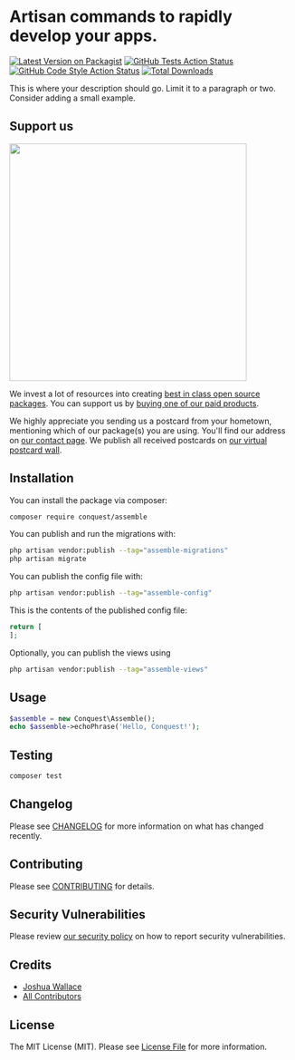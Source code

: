 # Artisan commands to rapidly develop your apps.

[![Latest Version on Packagist](https://img.shields.io/packagist/v/conquest/assemble.svg?style=flat-square)](https://packagist.org/packages/conquest/assemble)
[![GitHub Tests Action Status](https://img.shields.io/github/actions/workflow/status/conquest/assemble/run-tests.yml?branch=main&label=tests&style=flat-square)](https://github.com/conquest/assemble/actions?query=workflow%3Arun-tests+branch%3Amain)
[![GitHub Code Style Action Status](https://img.shields.io/github/actions/workflow/status/conquest/assemble/fix-php-code-style-issues.yml?branch=main&label=code%20style&style=flat-square)](https://github.com/conquest/assemble/actions?query=workflow%3A"Fix+PHP+code+style+issues"+branch%3Amain)
[![Total Downloads](https://img.shields.io/packagist/dt/conquest/assemble.svg?style=flat-square)](https://packagist.org/packages/conquest/assemble)

This is where your description should go. Limit it to a paragraph or two. Consider adding a small example.

## Support us

[<img src="https://github-ads.s3.eu-central-1.amazonaws.com/assemble.jpg?t=1" width="419px" />](https://spatie.be/github-ad-click/assemble)

We invest a lot of resources into creating [best in class open source packages](https://spatie.be/open-source). You can support us by [buying one of our paid products](https://spatie.be/open-source/support-us).

We highly appreciate you sending us a postcard from your hometown, mentioning which of our package(s) you are using. You'll find our address on [our contact page](https://spatie.be/about-us). We publish all received postcards on [our virtual postcard wall](https://spatie.be/open-source/postcards).

## Installation

You can install the package via composer:

```bash
composer require conquest/assemble
```

You can publish and run the migrations with:

```bash
php artisan vendor:publish --tag="assemble-migrations"
php artisan migrate
```

You can publish the config file with:

```bash
php artisan vendor:publish --tag="assemble-config"
```

This is the contents of the published config file:

```php
return [
];
```

Optionally, you can publish the views using

```bash
php artisan vendor:publish --tag="assemble-views"
```

## Usage

```php
$assemble = new Conquest\Assemble();
echo $assemble->echoPhrase('Hello, Conquest!');
```

## Testing

```bash
composer test
```

## Changelog

Please see [CHANGELOG](CHANGELOG.md) for more information on what has changed recently.

## Contributing

Please see [CONTRIBUTING](CONTRIBUTING.md) for details.

## Security Vulnerabilities

Please review [our security policy](../../security/policy) on how to report security vulnerabilities.

## Credits

- [Joshua Wallace](https://github.com/jdw5)
- [All Contributors](../../contributors)

## License

The MIT License (MIT). Please see [License File](LICENSE.md) for more information.
